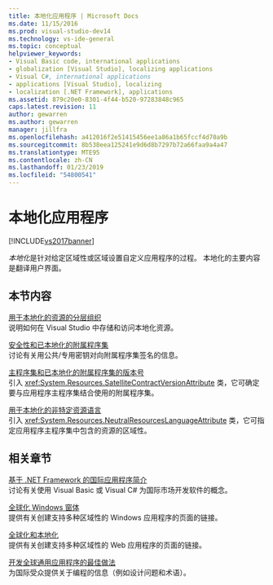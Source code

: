```yaml
---
title: 本地化应用程序 | Microsoft Docs
ms.date: 11/15/2016
ms.prod: visual-studio-dev14
ms.technology: vs-ide-general
ms.topic: conceptual
helpviewer_keywords:
- Visual Basic code, international applications
- globalization [Visual Studio], localizing applications
- Visual C#, international applications
- applications [Visual Studio], localizing
- localization [.NET Framework], applications
ms.assetid: 879c20e0-8301-4f44-b520-97283848c965
caps.latest.revision: 11
author: gewarren
ms.author: gewarren
manager: jillfra
ms.openlocfilehash: a412016f2e51415456ee1a86a1b65fccf4d70a9b
ms.sourcegitcommit: 8b538eea125241e9d6d8b7297b72a66faa9a4a47
ms.translationtype: MTE95
ms.contentlocale: zh-CN
ms.lasthandoff: 01/23/2019
ms.locfileid: "54800541"
---
```

# <a name="localizing-applications"></a>本地化应用程序
[!INCLUDE[vs2017banner](../includes/vs2017banner.md)]

*本地化*是针对给定区域性或区域设置自定义应用程序的过程。 本地化的主要内容是翻译用户界面。  
  
## <a name="in-this-section"></a>本节内容  
 [用于本地化的资源的分层组织](../ide/hierarchical-organization-of-resources-for-localization.md)  
 说明如何在 Visual Studio 中存储和访问本地化资源。  
  
 [安全性和已本地化的附属程序集](../ide/security-and-localized-satellite-assemblies.md)  
 讨论有关用公共/专用密钥对向附属程序集签名的信息。  
  
 [主程序集和已本地化的附属程序集的版本号](../ide/version-numbers-for-main-and-localized-satellite-assemblies.md)  
 引入 <xref:System.Resources.SatelliteContractVersionAttribute> 类，它可确定要与应用程序主程序集结合使用的附属程序集。  
  
 [用于本地化的非特定资源语言](../ide/neutral-resources-languages-for-localization.md)  
 引入 <xref:System.Resources.NeutralResourcesLanguageAttribute> 类，它可指定应用程序主程序集中包含的资源的区域性。  
  
## <a name="related-sections"></a>相关章节  
 [基于 .NET Framework 的国际应用程序简介](../ide/introduction-to-international-applications-based-on-the-dotnet-framework.md)  
 讨论有关使用 Visual Basic 或 Visual C# 为国际市场开发软件的概念。  
  
 [全球化 Windows 窗体](http://msdn.microsoft.com/library/72f6cd92-83be-45ec-aa37-9cb8e3ebc3c5)  
 提供有关创建支持多种区域性的 Windows 应用程序的页面的链接。  
  
 [全球化和本地化](http://msdn.microsoft.com/library/8ef3838e-9d05-4236-9dd0-ceecff9df80d)  
 提供有关创建支持多种区域性的 Web 应用程序的页面的链接。  
  
 [开发全球通用应用程序的最佳做法](http://msdn.microsoft.com/library/f08169c7-aad8-4ec3-9a21-9ebd3b89986c)  
 为国际受众提供关于编程的信息（例如设计问题和术语）。
